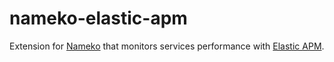 # nameko-elastic-apm

Extension for [Nameko](https://www.nameko.io/) that monitors services performance with [Elastic APM](https://www.elastic.co/apm).
